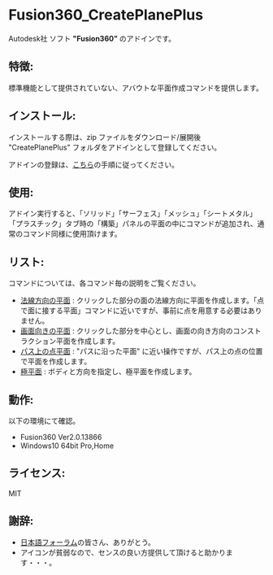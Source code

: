 # **Fusion360_CreatePlanePlus**
Autodesk社 ソフト <b>"Fusion360" </b> のアドインです。

## 特徴:
標準機能として提供されていない、アバウトな平面作成コマンドを提供します。


## **インストール**:
インストールする際は、zip ファイルをダウンロード/展開後 "CreatePlanePlus" フォルダをアドインとして登録してください。

アドインの登録は、[こちら](https://kantoku.hatenablog.com/entry/2021/02/15/161734)の手順に従ってください。


## 使用:
アドイン実行すると、「ソリッド」「サーフェス」「メッシュ」「シートメタル」「プラスチック」タブ時の「構築」パネルの平面の中にコマンドが追加され、通常のコマンド同様に使用頂けます。


## **リスト**:
コマンドについては、各コマンド毎の説明をご覧ください。

+ [法線方向の平面](./CreatePlanePlus/commands/NormalPlane/) : クリックした部分の面の法線方向に平面を作成します。「点で面に接する平面」コマンドに近いですが、事前に点を用意する必要はありません。
+ [画面向きの平面](./CreatePlanePlus/commands/ViewPlane/) : クリックした部分を中心とし、画面の向き方向のコンストラクション平面を作成します。
+ [パス上の点平面](./CreatePlanePlus/commands/PointOnPathPlane/) : "パスに沿った平面" に近い操作ですが、パス上の点の位置で平面を作成します。
+ [極平面](./CreatePlanePlus/commands/PolarPlane/) : ボディと方向を指定し、極平面を作成します。



## 動作:
以下の環境にて確認。
+ Fusion360 Ver2.0.13866
+ Windows10 64bit Pro,Home

## ライセンス:
MIT

## 謝辞:
+ [日本語フォーラム](https://forums.autodesk.com/t5/fusion-360-ri-ben-yu/bd-p/707)の皆さん、ありがとう。
+ アイコンが貧弱なので、センスの良い方提供して頂けると助かります・・・。